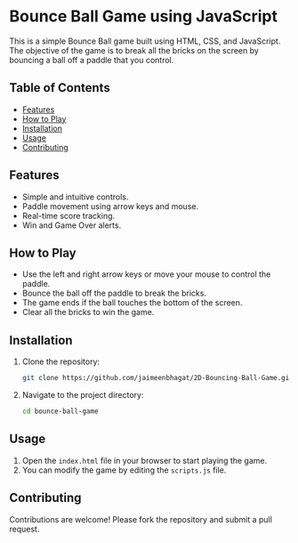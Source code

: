 # Bounce Ball Game using JavaScript

This is a simple Bounce Ball game built using HTML, CSS, and JavaScript. The objective of the game is to break all the bricks on the screen by bouncing a ball off a paddle that you control.

## Table of Contents
- [Features](#features)
- [How to Play](#how-to-play)
- [Installation](#installation)
- [Usage](#usage)
- [Contributing](#contributing)

## Features

- Simple and intuitive controls.
- Paddle movement using arrow keys and mouse.
- Real-time score tracking.
- Win and Game Over alerts.

## How to Play

- Use the left and right arrow keys or move your mouse to control the paddle.
- Bounce the ball off the paddle to break the bricks.
- The game ends if the ball touches the bottom of the screen.
- Clear all the bricks to win the game.

## Installation

1. Clone the repository:
   ```bash
   git clone https://github.com/jaimeenbhagat/2D-Bouncing-Ball-Game.git
   ```
2. Navigate to the project directory:
   ```bash
   cd bounce-ball-game
   ```

## Usage

1. Open the `index.html` file in your browser to start playing the game.
2. You can modify the game by editing the `scripts.js` file.

## Contributing

Contributions are welcome! Please fork the repository and submit a pull request.

